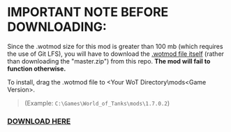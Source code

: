# **IMPORTANT NOTE BEFORE DOWNLOADING:**
Since the .wotmod size for this mod is greater than 100 mb (which requires the use of Git LFS), you will have to download the [.wotmod file itself](P.43-ter-Comprovato-Remodel.wotmod) (rather than downloading the "master.zip") from this repo. 
__The mod will fail to function otherwise.__

To install, drag the .wotmod file to <Your WoT Directory\mods\<Game Version>. 

> (Example: `C:\Games\World_of_Tanks\mods\1.7.0.2`)
### [DOWNLOAD HERE](P.43-ter-Comprovato-Remodel.wotmod)

